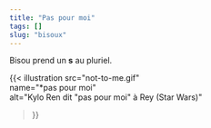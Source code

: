 ```yaml
---
title: "Pas pour moi"
tags: []
slug: "bisoux"
---
```

Bisou prend un **s** au pluriel.

{{< illustration 
    src="not-to-me.gif"        
    name="*pas pour moi"            
    alt="Kylo Ren dit \"pas pour moi\" à Rey (Star Wars)" 
>}}
